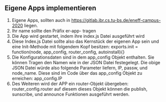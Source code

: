 ## Eigene Apps implementieren 

1.	Eigene Apps, sollten auch in https://gitlab.ibr.cs.tu-bs.de/eneff-campus-2020 liegen.
2.	Ihr name sollte den Präfix er-app- tragen
3.	Die App wird gestartet, indem ihre index.js Datei ausgeführt wird
4.	Diese Index.js Datei sollte also das Kernstück der eigenen App sein und eine Init-Methode mit folgendem Kopf besitzen: exports.init = function(node, app_config, router_config, autoinstall){}
5.	Die Konfigurationsdaten sind in dem app_config Objekt enthalten. Sie können Tragen den Namen wie in der JSON Datei festegelegt. Die obige JSON Datei würde also folgende Parameter liefern, IP, passw, und node_name. Diese sind im Code über das app_config Objekt zu erreichen: app_config.IP
6.	Des Weiteren wird der APP ein router-Objekt übergeben: router_config.router auf diesem dieses Objekt können die publish, sunscribe, und announce Funktionen ausgeführt werden.
